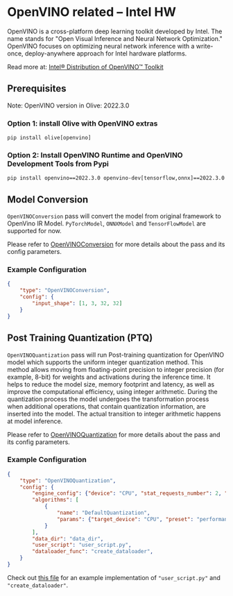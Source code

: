 # OpenVINO related – Intel HW

OpenVINO is a cross-platform deep learning toolkit developed by Intel. The name stands for "Open Visual Inference and Neural Network
Optimization." OpenVINO focuses on optimizing neural network inference with a write-once, deploy-anywhere approach for Intel hardware
platforms.

Read more at: [Intel® Distribution of OpenVINO™ Toolkit](https://www.intel.com/content/www/us/en/developer/tools/openvino-toolkit/overview.html)


## Prerequisites
Note: OpenVINO version in Olive: 2022.3.0

### Option 1: install Olive with OpenVINO extras
```
pip install olive[openvino]
```

### Option 2: Install OpenVINO Runtime and OpenVINO Development Tools from Pypi
```
pip install openvino==2022.3.0 openvino-dev[tensorflow,onnx]==2022.3.0
```


## Model Conversion
`OpenVINOConversion` pass will convert the model from original framework to OpenVino IR Model. `PyTorchModel`, `ONNXModel` and
`TensorFlowModel` are supported for now.

Please refer to [OpenVINOConversion](openvino_conversion) for more details about the pass and its config parameters.

### Example Configuration
```json
{
    "type": "OpenVINOConversion",
    "config": {
        "input_shape": [1, 3, 32, 32]
    }
}
```

## Post Training Quantization (PTQ)
`OpenVINOQuantization` pass will run Post-training quantization for OpenVINO model which supports the uniform integer quantization method.
This method allows moving from floating-point precision to integer precision (for example, 8-bit) for weights and activations during the
inference time. It helps to reduce the model size, memory footprint and latency, as well as improve the computational efficiency, using
integer arithmetic. During the quantization process the model undergoes the transformation process when additional operations, that contain
quantization information, are inserted into the model. The actual transition to integer arithmetic happens at model inference.

Please refer to [OpenVINOQuantization](openvino_quantization) for more details about the pass and its config parameters.

### Example Configuration
```json
{
    "type": "OpenVINOQuantization",
    "config": {
        "engine_config": {"device": "CPU", "stat_requests_number": 2, "eval_requests_number": 2},
        "algorithms": [
            {
                "name": "DefaultQuantization",
                "params": {"target_device": "CPU", "preset": "performance", "stat_subset_size": 300},
            }
        ],
        "data_dir": "data_dir",
        "user_script": "user_script.py",
        "dataloader_func": "create_dataloader",
    }
}
```

Check out [this file](https://github.com/microsoft/Olive/blob/main/examples/cifar10_openvino_intel_hw/user_script.py)
for an example implementation of `"user_script.py"` and `"create_dataloader"`.
